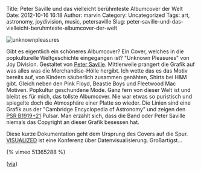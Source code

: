 Title: Peter Saville und das vielleicht berühmteste Albumcover der Welt
Date: 2012-10-16 16:18
Author: marvin
Category: Uncategorized
Tags: art, astronomy, joydivision, music, petersaville
Slug: peter-saville-und-das-vielleicht-beruhmteste-albumcover-der-welt

![unknownpleasures]({filename}/images/unknownpleasures.jpg)

Gibt es eigentlich ein schöneres Albumcover? Ein Cover, welches in die
popkulturelle Weltgeschichte eingegangen ist? "Unknown Pleasures" von
Joy Division. Gestaltet von [Peter
Saville](http://en.wikipedia.org/wiki/Peter_Saville_(graphic_designer)).
Mittlerweile prangert die Grafik auf was alles was die Merchandise-Hölle
hergibt. Ich wette das es das Motiv bereits auf, von Kindern säuberlich
zusammen genähten, Shirts bei H&M gibt. Gleich neben den Pink Floyd,
Beastie Boys und Fleetwood Mac Motiven. Popkultur geschundene Mode. Ganz
fern von dieser Welt ist und bleibt es für mich, das tollste Albumcover.
Nie war etwas so puristisch und spiegelte doch die Atmosphäre einer
Platte so wieder. Die Linien sind eine Grafik aus der "Cambridge
Encyclopedia of Astronomy" und zeigen den [PSR
B1919+21](http://de.wikipedia.org/wiki/PSR_B1919%2B21) Pulsar. Man
erzählt sich, dass die Band oder Peter Saville niemals das Copyright an
dieser Grafik besessen hat.

Diese kurze Dokumentation geht dem Ursprung des Covers auf die Spur.
[VISUALIZED](http://visualized.com/) ist eine Konferenz über
Datenvisualisierung. Großartigst...

{% vimeo 51365288   %}

([via](http://www.crackajack.de/2012/10/16/the-story-of-joy-divisions-unknown-pleasures-cover/))

